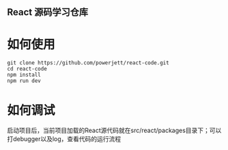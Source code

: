 ## React 源码学习仓库

# 如何使用

```shell
git clone https://github.com/powerjett/react-code.git
cd react-code
npm install
npm run dev
```
# 如何调试

启动项目后，当前项目加载的React源代码就在src/react/packages目录下；可以打debugger以及log，查看代码的运行流程
